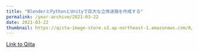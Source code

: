 ```yaml
---
title: "BlenderとPythonとUnityで巨大な立体迷路を作成する"
permalink: /year-archive/2021-03-22
date: 2021-03-22
thumbnail: https://qiita-image-store.s3.ap-northeast-1.amazonaws.com/0/905155/9dedcf39-e999-9d9e-72a2-b48d81aa46c3.jpeg
---
```


[Link to Qiita](https://qiita.com/hari64/items/37ad45de77013f3c2630)
